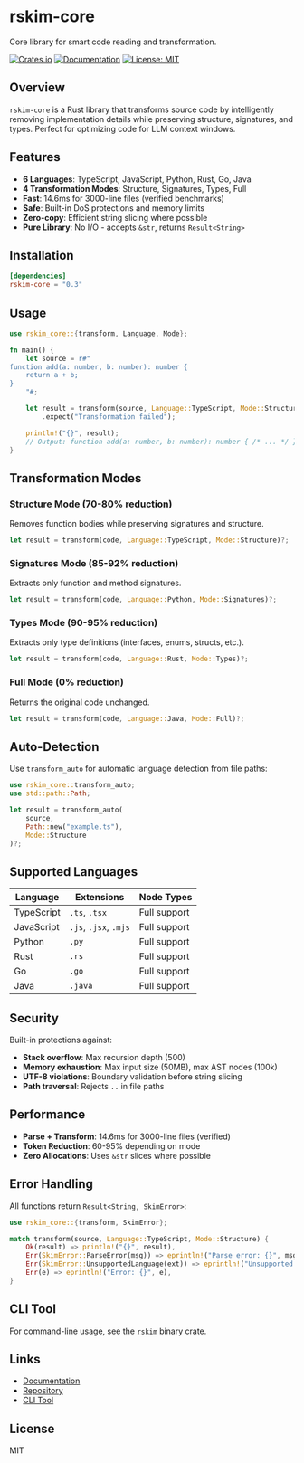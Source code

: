 # rskim-core

Core library for smart code reading and transformation.

[![Crates.io](https://img.shields.io/crates/v/rskim-core.svg)](https://crates.io/crates/rskim-core)
[![Documentation](https://docs.rs/rskim-core/badge.svg)](https://docs.rs/rskim-core)
[![License: MIT](https://img.shields.io/badge/License-MIT-yellow.svg)](https://opensource.org/licenses/MIT)

## Overview

`rskim-core` is a Rust library that transforms source code by intelligently removing implementation details while preserving structure, signatures, and types. Perfect for optimizing code for LLM context windows.

## Features

- **6 Languages**: TypeScript, JavaScript, Python, Rust, Go, Java
- **4 Transformation Modes**: Structure, Signatures, Types, Full
- **Fast**: 14.6ms for 3000-line files (verified benchmarks)
- **Safe**: Built-in DoS protections and memory limits
- **Zero-copy**: Efficient string slicing where possible
- **Pure Library**: No I/O - accepts `&str`, returns `Result<String>`

## Installation

```toml
[dependencies]
rskim-core = "0.3"
```

## Usage

```rust
use rskim_core::{transform, Language, Mode};

fn main() {
    let source = r#"
function add(a: number, b: number): number {
    return a + b;
}
    "#;

    let result = transform(source, Language::TypeScript, Mode::Structure)
        .expect("Transformation failed");

    println!("{}", result);
    // Output: function add(a: number, b: number): number { /* ... */ }
}
```

## Transformation Modes

### Structure Mode (70-80% reduction)
Removes function bodies while preserving signatures and structure.

```rust
let result = transform(code, Language::TypeScript, Mode::Structure)?;
```

### Signatures Mode (85-92% reduction)
Extracts only function and method signatures.

```rust
let result = transform(code, Language::Python, Mode::Signatures)?;
```

### Types Mode (90-95% reduction)
Extracts only type definitions (interfaces, enums, structs, etc.).

```rust
let result = transform(code, Language::Rust, Mode::Types)?;
```

### Full Mode (0% reduction)
Returns the original code unchanged.

```rust
let result = transform(code, Language::Java, Mode::Full)?;
```

## Auto-Detection

Use `transform_auto` for automatic language detection from file paths:

```rust
use rskim_core::transform_auto;
use std::path::Path;

let result = transform_auto(
    source,
    Path::new("example.ts"),
    Mode::Structure
)?;
```

## Supported Languages

| Language | Extensions | Node Types |
|----------|-----------|------------|
| TypeScript | `.ts`, `.tsx` | Full support |
| JavaScript | `.js`, `.jsx`, `.mjs` | Full support |
| Python | `.py` | Full support |
| Rust | `.rs` | Full support |
| Go | `.go` | Full support |
| Java | `.java` | Full support |

## Security

Built-in protections against:
- **Stack overflow**: Max recursion depth (500)
- **Memory exhaustion**: Max input size (50MB), max AST nodes (100k)
- **UTF-8 violations**: Boundary validation before string slicing
- **Path traversal**: Rejects `..` in file paths

## Performance

- **Parse + Transform**: 14.6ms for 3000-line files (verified)
- **Token Reduction**: 60-95% depending on mode
- **Zero Allocations**: Uses `&str` slices where possible

## Error Handling

All functions return `Result<String, SkimError>`:

```rust
use rskim_core::{transform, SkimError};

match transform(source, Language::TypeScript, Mode::Structure) {
    Ok(result) => println!("{}", result),
    Err(SkimError::ParseError(msg)) => eprintln!("Parse error: {}", msg),
    Err(SkimError::UnsupportedLanguage(ext)) => eprintln!("Unsupported: {}", ext),
    Err(e) => eprintln!("Error: {}", e),
}
```

## CLI Tool

For command-line usage, see the [`rskim`](https://crates.io/crates/rskim) binary crate.

## Links

- [Documentation](https://docs.rs/rskim-core)
- [Repository](https://github.com/dean0x/skim)
- [CLI Tool](https://crates.io/crates/rskim)

## License

MIT
